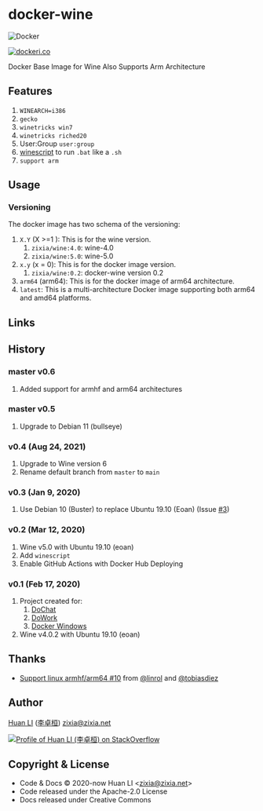 # docker-wine

![Docker](https://github.com/huan/docker-wine/workflows/Docker/badge.svg)

[![dockeri.co](https://dockeri.co/image/zixia/wine)](https://hub.docker.com/r/zixia/wine/)

Docker Base Image for Wine Also Supports Arm Architecture

## Features

1. `WINEARCH=i386`
1. `gecko`
1. `winetricks win7`
1. `winetricks riched20`
1. User:Group `user:group`
1. [winescript](https://www.linux.org/threads/running-windows-batch-files-on-linux.11205/) to run `.bat` like a `.sh`
1. `support arm`

## Usage

### Versioning

The docker image has two schema of the versioning:

1. `X.Y` (X >=1 ): This is for the wine version.
    1. `zixia/wine:4.0`: wine-4.0
    1. `zixia/wine:5.0`: wine-5.0
2. `x.y` (x = 0): This is for the docker image version.
    1. `zixia/wine:0.2`: docker-wine version 0.2
3. `arm64` (arm64): This is for the docker image of arm64 architecture.
4. `latest`: This is a multi-architecture Docker image supporting both arm64 and amd64 platforms.

## Links

## History

### master v0.6

1. Added support for armhf and arm64 architectures

### master v0.5

1. Upgrade to Debian 11 (bullseye)

### v0.4 (Aug 24, 2021)

1. Upgrade to Wine version 6
1. Rename default branch from `master` to `main`

### v0.3 (Jan 9, 2020)

1. Use Debian 10 (Buster) to replace Ubuntu 19.10 (Eoan) (Issue [#3](https://github.com/huan/docker-wine/issues/3))

### v0.2 (Mar 12, 2020)

1. Wine v5.0 with Ubuntu 19.10 (eoan)
1. Add `winescript`
1. Enable GitHub Actions with Docker Hub Deploying

### v0.1 (Feb 17, 2020)

1. Project created for:
    1. [DoChat](https://github.com/huan/docker-wechat)
    1. [DoWork](https://github.com/huan/docker-wxwork)
    1. [Docker Windows](https://github.com/huan/docker-windows)
1. Wine v4.0.2 with Ubuntu 19.10 (eoan)

## Thanks

- [Support linux armhf/arm64 #10](https://github.com/huan/docker-wine/pull/10) from [@linrol](https://github.com/linrol) and [@tobiasdiez](https://github.com/tobiasdiez)

## Author

[Huan LI](https://github.com/huan) ([李卓桓](http://linkedin.com/in/zixia)) zixia@zixia.net

[![Profile of Huan LI (李卓桓) on StackOverflow](https://stackexchange.com/users/flair/265499.png)](https://stackexchange.com/users/265499)

## Copyright & License

- Code & Docs © 2020-now Huan LI \<zixia@zixia.net\>
- Code released under the Apache-2.0 License
- Docs released under Creative Commons
